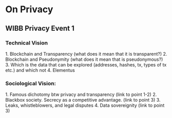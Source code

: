 <h1>On Privacy</h1>
<h2>WIBB Privacy Event 1</h2>
<h3>Technical Vision</h3>
1. Blockchain and Transparency (what does it mean that it is transparent?)
2. Blockchain and Pseudonymity (what does it mean that is pseudonymous?)
3. Which is the data that can be explored (addresses, hashes, tx, types of tx etc.) and which not
4. Elementus
<h3>Sociological Vision:</h3>
1. Famous dichotomy btw privacy and transparency (link to point 1-2)
2. Blackbox society. Secrecy as a competitive advantage. (link to point 3)
3. Leaks, whistleblowers, and legal disputes
4. Data sovereignity (link to point 3)

